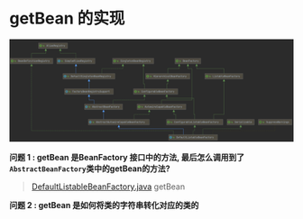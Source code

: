 # getBean 的实现

![image-20201028114425485](typoraImage/image-20201028114425485.png)

**问题 1 : getBean 是BeanFactory 接口中的方法, 最后怎么调用到了`AbstractBeanFactory`类中的getBean的方法?**
> [DefaultListableBeanFactory.java](./code/DefaultListableBeanFactory.java) getBean


**问题 2 : getBean 是如何将类的字符串转化对应的类的**

